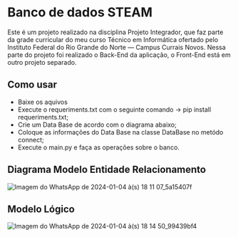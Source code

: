 # Banco de dados STEAM

Este é um projeto realizado na disciplina Projeto Integrador, que faz parte da grade curricular do meu curso Técnico em Informática ofertado pelo Instituto Federal do Rio Grande do Norte — Campus Currais Novos.
Nessa parte do projeto foi realizado o Back-End da aplicação, o Front-End está em outro projeto separado.

## Como usar
 - Baixe os aquivos
 - Execute o requeriments.txt com o seguinte comando -> pip install requeriments.txt;
 - Crie um Data Base de acordo com o diagrama abaixo;
 - Coloque as informações do Data Base na classe DataBase no metódo connect;
 - Execute o main.py e faça as operações sobre o banco.

## Diagrama Modelo Entidade Relacionamento
![Imagem do WhatsApp de 2024-01-04 à(s) 18 11 07_5a15407f](https://github.com/Zjonathas/Banco-de-dados---STEAM/assets/110066654/2c4ba25d-489f-48fb-83c2-1c712acf91b4)

## Modelo Lógico
![Imagem do WhatsApp de 2024-01-04 à(s) 18 14 50_99439bf4](https://github.com/Zjonathas/Banco-de-dados---STEAM/assets/110066654/6eeaa5f6-e3af-48e4-a30f-65232f3e2a80)

